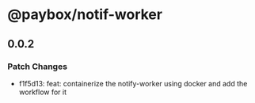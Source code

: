 # @paybox/notif-worker

## 0.0.2

### Patch Changes

- f1f5d13: feat: containerize the notify-worker using docker and add the workflow for it
